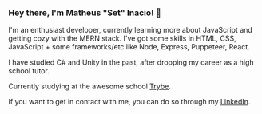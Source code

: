 ### Hey there, I'm Matheus "Set" Inacio! :grimacing:

I'm an enthusiast developer, currently learning more about JavaScript and getting cozy with the MERN stack.
I've got some skills in HTML, CSS, JavaScript + some frameworks/etc like Node, Express, Puppeteer, React.

I have studied C# and Unity in the past, after dropping my career as a high school tutor.

Currently studying at the awesome school [Trybe](https://www.betrybe.com/).

If you want to get in contact with me, you can do so through my [LinkedIn](https://www.linkedin.com/in/inaciomatheusdev/).
